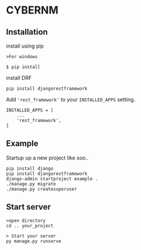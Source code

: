 # CYBERNM

## Installation
install using pip
```
>For windows

$ pip install
```
install DRF
```
pip install djangorestframework
```
Add ```'rest_framework'``` to your ```INSTALLED_APPS``` setting.
```
INSTALLED_APPS = [
    ...
    'rest_framework',
]
```

## Example
Startup up a new project like soo..
```
pip install django
pip install djangorestframework
django-admin startproject example .
./manage.py migrate
./manage.py createsuperuser
```

## Start server
```
>open directory
cd .. your_project

> Start your server
py manage.py runserve
```
